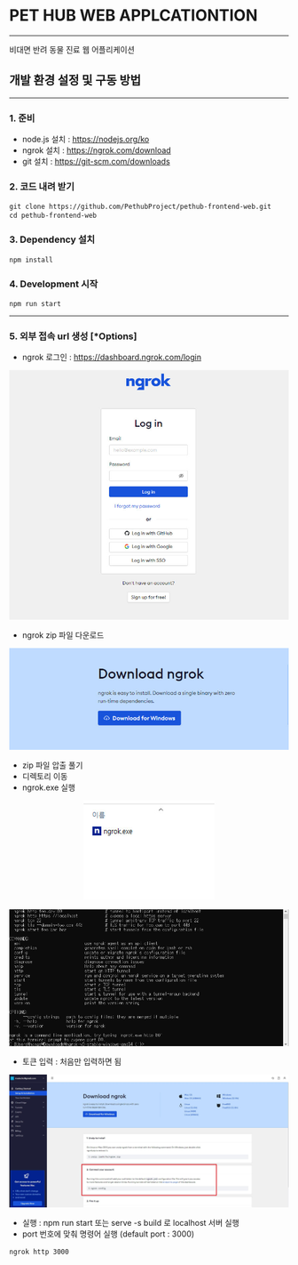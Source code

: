 # PET HUB WEB APPLCATIONTION

---

비대면 반려 동물 진료 웹 어플리케이션

## 개발 환경 설정 및 구동 방법

---

### 1. 준비

- node.js 설치 : https://nodejs.org/ko
- ngrok 설치 : https://ngrok.com/download
- git 설치 : https://git-scm.com/downloads

### 2. 코드 내려 받기

```
git clone https://github.com/PethubProject/pethub-frontend-web.git
cd pethub-frontend-web
```

### 3. Dependency 설치

```
npm install
```

### 4. Development 시작

```
npm run start
```

---

### 5. 외부 접속 url 생성 [*Options]

- ngrok 로그인 : https://dashboard.ngrok.com/login

<p align="center"><img src="document/Cap 2023-03-28 14-00-00-898.jpg"></p>

- ngrok zip 파일 다운로드

<p align="center"><img src="document/Cap 2023-03-28 14-00-17-234.jpg"></p>

- zip 파일 압출 풀기
- 디렉토리 이동
- ngrok.exe 실행

<p align="center"><img src="document/Cap 2023-03-28 14-01-29-272.jpg"></p>
<p align="center"><img src="document/Cap 2023-03-28 14-07-13-949.jpg"></p>

- 토큰 입력 : 처음만 입력하면 됨

<p align="center"><img src="document/Cap 2023-03-28 14-02-07-672.jpg"></p>

- 실행 : npm run start 또는 serve -s build 로 localhost 서버 실행
- port 번호에 맞춰 명령어 실행 (default port : 3000)

```
ngrok http 3000
```
